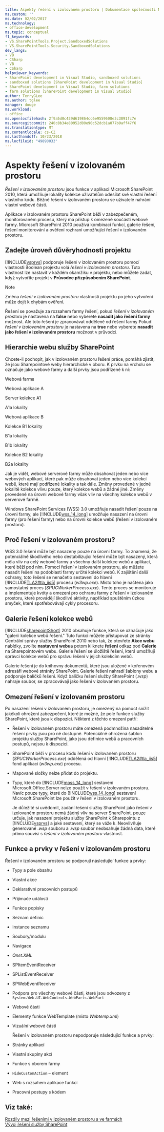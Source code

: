 ```yaml
---
title: Aspekty řešení v izolovaném prostoru | Dokumentace společnosti Microsoft
ms.custom: ''
ms.date: 02/02/2017
ms.technology:
- office-development
ms.topic: conceptual
f1_keywords:
- VS.SharePointTools.Project.SandboxedSolutions
- VS.SharePointTools.Security.SandboxedSolutions
dev_langs:
- VB
- CSharp
- VB
- CSharp
helpviewer_keywords:
- SharePoint development in Visual Studio, sandboxed solutions
- sandboxed solutions [SharePoint development in Visual Studio]
- SharePoint development in Visual Studio, farm solutions
- farm solutions [SharePoint development in Visual Studio]
author: TerryGLee
ms.author: tglee
manager: douge
ms.workload:
- office
ms.openlocfilehash: 2f9a5d0c439d619864cc6e9559608e3c3891fc7e
ms.sourcegitcommit: 240c8b34e80952d00e90c52dcb1a077b9aff47f6
ms.translationtype: MT
ms.contentlocale: cs-CZ
ms.lasthandoff: 10/23/2018
ms.locfileid: "49890033"
---
```

# <a name="sandboxed-solution-considerations"></a>Aspekty řešení v izolovaném prostoru
  *Řešení v izolovaném prostoru* jsou funkce v aplikaci Microsoft SharePoint 2010, která umožňuje lokality kolekce uživatelům odesílat své vlastní řešení vlastního kódu. Běžné řešení v izolovaném prostoru se uživatelé nahrání vlastní webové části.  
  
 Aplikace v izolovaném prostoru SharePoint běží v zabezpečeném, monitorovaném procesu, který má přístup k omezené součástí webové farmy. Microsoft SharePoint 2010 používá kombinaci funkcí, galerie řešení, řešení monitorování a ověření rozhraní umožňující řešení v izolovaném prostoru.  
  
## <a name="specify-project-trust-level"></a>Zadejte úroveň důvěryhodnosti projektu
 [!INCLUDE[vsprvs](../sharepoint/includes/vsprvs-md.md)] podporuje řešení v izolovaném prostoru pomocí vlastnosti Boolean projektu volá *řešení v izolovaném prostoru*. Tuto vlastnost lze nastavit v každém okamžiku v projektu, nebo můžete zadat, když vytvoříte projekt v **Průvodce přizpůsobením SharePoint**.  
  
> [!NOTE]  
>  Změna *řešení v izolovaném prostoru* vlastnosti projektu po jeho vytvoření může dojít k chybám ověření.  
  
 Řešení se považuje za rozsahem farmy řešení, pokud *řešení v izolovaném prostoru* je nastavena na **false** nebo vyberete **nasadit jako řešení farmy** možnost. Ale toto řešení je zpracovávat odděleně od řešení farmy Pokud *řešení v izolovaném prostoru* je nastavena na **true** nebo vyberete **nasadit jako řešení v izolovaném prostoru** možnost v průvodci.  
  
## <a name="sharepoint-site-hierarchy"></a>Hierarchie webu služby SharePoint
 Chcete-li pochopit, jak v izolovaném prostoru řešení práce, pomáhá zjistit, že jsou Sharepointové weby hierarchické v oboru. K prvku na vrcholu se označuje jako webové farmy a další prvky jsou podřízené k ní:  
  
 Webová farma  
  
 Webová aplikace A  
  
 Server kolekce A1  
  
 A1a lokality  
  
 Webová aplikace B  
  
 Kolekce B1 lokality  
  
 B1a lokality  
  
 B1b lokality  
  
 Kolekce B2 lokality  
  
 B2a lokality  
  
 Jak je vidět, webové serverové farmy může obsahovat jeden nebo více webových aplikací, které pak může obsahovat jeden nebo více kolekcí webů, které mají podřízené lokality a tak dále. Změny provedené v jedné lokalitě kolekce vlivu pouze, který kolekce webů a žádné jiné. Změny provedené na úrovni webové farmy však vliv na všechny kolekce webů v serverové farmě.  
  
 Windows SharePoint Services (WSS) 3.0 umožňuje nasadit řešení pouze na úrovni farmy, ale [!INCLUDE[wss_14_long](../sharepoint/includes/wss-14-long-md.md)] umožňuje nasazení na úrovni farmy (pro řešení farmy) nebo na úrovni kolekce webů (řešení v izolovaném prostoru).  
  
## <a name="why-sandboxed-solutions"></a>Proč řešení v izolovaném prostoru?
 WSS 3.0 řešení může být nasazeny pouze na úrovni farmy. To znamená, že potenciálně škodlivého nebo destabilizující řešení může být nasazený, která měla vliv na celý webové farmy a všechny další kolekce webů a aplikací, které běží pod ním. Pomocí řešení v izolovaném prostoru, ale můžete nasadit řešení na podoblasti farmy určité kolekci webů. K zajištění další ochrany, toto řešení se nenačetlo sestavení do hlavní [!INCLUDE[TLA2#tla_iis5](../sharepoint/includes/tla2sharptla-iis5-md.md)] procesu (*w3wp.exe*). Místo toho je načtena jako samostatný proces (*SPUCWorkerProcess.exe*). Tento proces se monitoruje a implementuje kvóty a omezení pro ochranu farmy z řešení v izolovaném prostoru, které provádějí škodlivé aktivity, například spuštěním úzkou smyček, které spotřebovávají cykly procesoru.  
  
## <a name="site-collection-solution-gallery"></a>Galerie řešení kolekce webů
 [!INCLUDE[sharepointShort](../sharepoint/includes/sharepointshort-md.md)] 2010 obsahuje funkce, která se označuje jako "galerii kolekce webů řešení." Tuto funkci můžete přistupovat ze stránky Centrální správy služby SharePoint 2010 nebo tak, že otevřete **Akce webu** nabídky, zvolíte **nastavení webu**a potom kliknete **řešení** odkaz pod **Galerie** na Sharepointovém webu. Galerie řešení se úložiště řešení, která umožňují správci kolekce webů pro správu řešení v jejich kolekcím webů.  
  
 Galerie řešení je do knihovny dokumentů, které jsou uložené v kořenovém adresáři webové stránky SharePoint. Galerie řešení nahradí šablony webu a podporuje balíčků řešení. Když balíčku řešení služby SharePoint (*.wsp*) nahraje soubor, se zpracovávají jako řešení v izolovaném prostoru.  
  
## <a name="sandboxed-solution-limitations"></a>Omezení řešení v izolovaném prostoru
 Po nasazení řešení v izolovaném prostoru, je omezený na pomoct snížit jakékoli ohrožení zabezpečení, které je možné, že pole funkce služby SharePoint, které jsou k dispozici. Některé z těchto omezení patří:  
  
- Řešení v izolovaném prostoru máte omezená podmnožina nasaditelné řešení prvky jsou pro ně dostupné. Potenciálně ohrožená šablon projektu služby SharePoint, jako jsou definice webů a pracovních postupů, nejsou k dispozici.  
  
- SharePoint běží v procesu kódu řešení v izolovaném prostoru (*SPUCWorkerProcess.exe*) oddělená od hlavní [!INCLUDE[TLA2#tla_iis5](../sharepoint/includes/tla2sharptla-iis5-md.md)] fond aplikací (*w3wp.exe*) procesu.  
  
- Mapované složky nelze přidat do projektu.  
  
- Typy, které do [!INCLUDE[moss_14_long](../sharepoint/includes/moss-14-long-md.md)] sestavení Microsoft.Office.Server nelze použít v řešení v izolovaném prostoru. Navíc pouze typy, které do [!INCLUDE[wss_14_long](../sharepoint/includes/wss-14-long-md.md)] sestavení Microsoft.SharePoint lze použít v řešení v izolovaném prostoru.  
  
  Je důležité si uvědomit, zadání řešení služby SharePoint jako řešení v izolovaném prostoru nemá žádný vliv na server SharePoint. pouze určuje, jak nasazení projektu služby SharePoint k Sharepointu z [!INCLUDE[vsprvs](../sharepoint/includes/vsprvs-md.md)] a jaké sestavení, který se váže k. Neovlivňuje generované *.wsp* souboru a *.wsp* soubor neobsahuje žádná data, které přímo souvisí s *řešení v izolovaném prostoru* vlastnost.  
  
## <a name="capabilities-and-elements-in-sandboxed-solutions"></a>Funkce a prvky v řešení v izolovaném prostoru
 Řešení v izolovaném prostoru se podporují následující funkce a prvky:  
  
- Typy a pole obsahu  
  
- Vlastní akce  
  
- Deklarativní pracovních postupů  
  
- Přijímače událostí  
  
- Funkce popisky  
  
- Seznam definic  
  
- Instance seznamu  
  
- Soubory/modulu  
  
- Navigace  
  
- *Onet.XML*  
  
- SPItemEventReceiver  
  
- SPListEventReceiver  
  
- SPWebEventReceiver  
  
- Podpora pro všechny webové části, které jsou odvozeny z `System.Web.UI.WebControls.WebParts.WebPart`  
  
- Webové části  
  
- Elementy funkce WebTemplate (místo *Webtemp.xml*)  
  
- Vizuální webové části  
  
  Řešení v izolovaném prostoru nepodporuje následující funkce a prvky:  
  
- Stránky aplikací  
  
- Vlastní skupiny akcí  
  
- Funkce s oborem farmy  
  
- `HideCustomAction` – element  
  
- Web s rozsahem aplikace funkcí  
  
- Pracovní postupy s kódem  
  
## <a name="see-also"></a>Viz také:
 [Rozdíly mezi řešeními v izolovaném prostoru a ve farmách](../sharepoint/differences-between-sandboxed-and-farm-solutions.md)   
 [Vývoj řešení služby SharePoint](../sharepoint/developing-sharepoint-solutions.md)  
  
